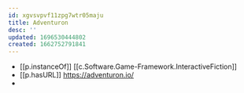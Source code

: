 ```yaml
---
id: xgvsvpvf11zpg7wtr05maju
title: Adventuron
desc: ''
updated: 1696530444802
created: 1662752791841
---
```


- [[p.instanceOf]] [[c.Software.Game-Framework.InteractiveFiction]]
- [[p.hasURL]] https://adventuron.io/
- 